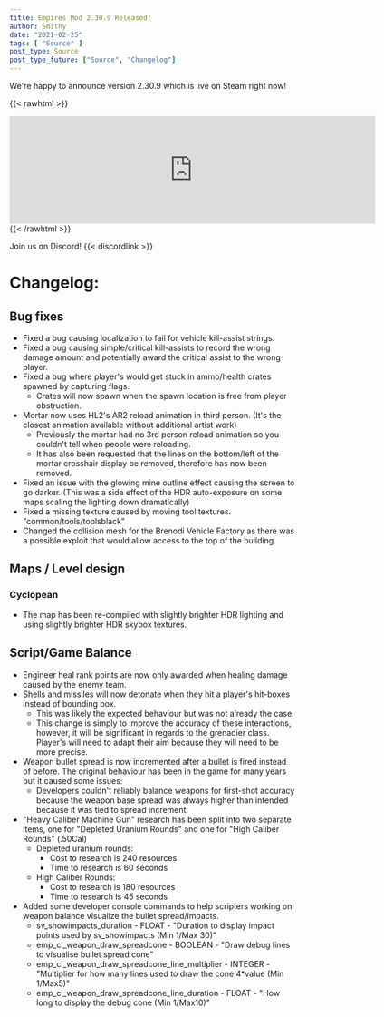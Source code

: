 ```yaml
---
title: Empires Mod 2.30.9 Released!
author: Smithy
date: "2021-02-25"
tags: [ "Source" ]
post_type: Source
post_type_future: ["Source", "Changelog"]
---
```



We're happy to announce version 2.30.9 which is live on Steam right now!

{{< rawhtml >}}
<iframe src="https://store.steampowered.com/widget/17740/" frameborder="0" width="646" height="190"></iframe>
{{< /rawhtml >}}

Join us on Discord! {{< discordlink >}}

# Changelog:

## Bug fixes

- Fixed a bug causing localization to fail for vehicle kill-assist strings.
- Fixed a bug causing simple/critical kill-assists to record the wrong damage amount and potentially award the critical assist to the wrong player.
- Fixed a bug where player's would get stuck in ammo/health crates spawned by capturing flags.
	- Crates will now spawn when the spawn location is free from player obstruction.
- Mortar now uses HL2's AR2 reload animation in third person. (It's the closest animation available without additional artist work)
	- Previously the mortar had no 3rd person reload animation so you couldn't tell when people were reloading.
	- It has also been requested that the lines on the bottom/left of the mortar crosshair display be removed, therefore has now been removed.
- Fixed an issue with the glowing mine outline effect causing the screen to go darker. (This was a side effect of the HDR auto-exposure on some maps scaling the lighting down dramatically)
- Fixed a missing texture caused by moving tool textures. "common/tools/toolsblack"
- Changed the collision mesh for the Brenodi Vehicle Factory as there was a possible exploit that would allow access to the top of the building.


## Maps / Level design

### Cyclopean

- The map has been re-compiled with slightly brighter HDR lighting and using slightly brighter HDR skybox textures.


## Script/Game Balance
- Engineer heal rank points are now only awarded when healing damage caused by the enemy team.
- Shells and missiles will now detonate when they hit a player's hit-boxes instead of bounding box.
	- This was likely the expected behaviour but was not already the case.
	- This change is simply to improve the accuracy of these interactions, however, it will be significant in regards to the grenadier class. Player's will need to adapt their aim because they will need to be more precise.
- Weapon bullet spread is now incremented after a bullet is fired instead of before. The original behaviour has been in the game for many years but it caused some issues:
	- Developers couldn't reliably balance weapons for first-shot accuracy because the weapon base spread was always higher than intended because it was tied to spread increment.
- "Heavy Caliber Machine Gun" research has been split into two separate items, one for "Depleted Uranium Rounds" and one for "High Caliber Rounds" (.50Cal)
	- Depleted uranium rounds:
		- Cost to research is 240 resources
		- Time to research is 60 seconds
	- High Caliber Rounds:
		- Cost to research is 180 resources
		- Time to research is 45 seconds
- Added some developer console commands to help scripters working on weapon balance visualize the bullet spread/impacts.
	- sv_showimpacts_duration - FLOAT - "Duration to display impact points used by sv_showimpacts (Min 1/Max 30)"
	- emp_cl_weapon_draw_spreadcone - BOOLEAN - "Draw debug lines to visualise bullet spread cone"
	- emp_cl_weapon_draw_spreadcone_line_multiplier - INTEGER - "Multiplier for how many lines used to draw the cone 4*value (Min 1/Max5)"
	- emp_cl_weapon_draw_spreadcone_line_duration - FLOAT - "How long to display the debug cone (Min 1/Max10)"


